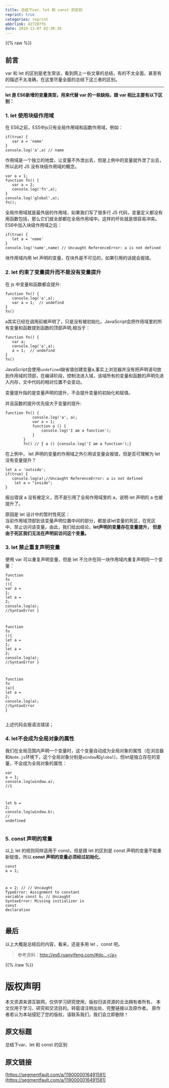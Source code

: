 ```yaml
---
title: 总结下var、let 和 const 的区别
reprint: true
categories: reprint
abbrlink: 427207fb
date: 2018-11-07 02:30:16
---
```


{{% raw %}}
<h2 id="articleHeader0">&#x524D;&#x8A00;</h2><p>var &#x548C; let &#x7684;&#x533A;&#x522B;&#x662F;&#x8001;&#x751F;&#x5E38;&#x8C08;&#xFF0C;&#x770B;&#x5230;&#x7F51;&#x4E0A;&#x4E00;&#x4E9B;&#x6587;&#x7AE0;&#x7684;&#x603B;&#x7ED3;&#xFF0C;&#x6709;&#x7684;&#x4E0D;&#x592A;&#x5168;&#x9762;&#xFF0C;&#x751A;&#x81F3;&#x6709;&#x7684;&#x63CF;&#x8FF0;&#x4E0D;&#x592A;&#x51C6;&#x786E;&#xFF0C;&#x5728;&#x8FD9;&#x91CC;&#x5C3D;&#x91CF;&#x5168;&#x9762;&#x7684;&#x603B;&#x7ED3;&#x4E0B;&#x8FD9;&#x4E09;&#x8005;&#x7684;&#x533A;&#x522B;&#x3002;</p><hr><p><strong>let &#x662F; ES6&#x65B0;&#x589E;&#x7684;&#x53D8;&#x91CF;&#x7C7B;&#x578B;&#xFF0C;&#x7528;&#x6765;&#x4EE3;&#x66FF; var &#x7684;&#x4E00;&#x4E9B;&#x7F3A;&#x9677;&#xFF0C;&#x8DDF; var &#x76F8;&#x6BD4;&#x4E3B;&#x8981;&#x6709;&#x4EE5;&#x4E0B;&#x533A;&#x522B;&#xFF1A;</strong></p><h3 id="articleHeader1">1. let &#x4F7F;&#x7528;&#x5757;&#x7EA7;&#x4F5C;&#x7528;&#x57DF;</h3><p>&#x5728; ES6&#x4E4B;&#x524D;&#xFF0C;ES5&#x4E2D;js&#x53EA;&#x6709;&#x5168;&#x5C40;&#x4F5C;&#x7528;&#x57DF;&#x548C;&#x51FD;&#x6570;&#x4F5C;&#x7528;&#x57DF;&#xFF0C;&#x4F8B;&#x5982;&#xFF1A;</p><div class="widget-codetool" style="display:none"><div class="widget-codetool--inner"><span class="selectCode code-tool" data-toggle="tooltip" data-placement="top" title="" data-original-title="&#x5168;&#x9009;"></span> <span type="button" class="copyCode code-tool" data-toggle="tooltip" data-placement="top" data-clipboard-text="if(true) {
   var a = &apos;name&apos;
}
console.log(&apos;a&apos;,a) // name" title="" data-original-title="&#x590D;&#x5236;"></span> <span type="button" class="saveToNote code-tool" data-toggle="tooltip" data-placement="top" title="" data-original-title="&#x653E;&#x8FDB;&#x7B14;&#x8BB0;"></span></div></div><pre class="hljs stylus"><code><span class="hljs-function"><span class="hljs-title">if</span><span class="hljs-params">(true)</span></span> {
   <span class="hljs-selector-tag">var</span> <span class="hljs-selector-tag">a</span> = <span class="hljs-string">&apos;name&apos;</span>
}
console.log(<span class="hljs-string">&apos;a&apos;</span>,a) <span class="hljs-comment">// name</span></code></pre><p>&#x4F5C;&#x7528;&#x57DF;&#x662F;&#x4E00;&#x4E2A;&#x72EC;&#x7ACB;&#x7684;&#x5730;&#x76D8;&#xFF0C;&#x8BA9;&#x53D8;&#x91CF;&#x4E0D;&#x5916;&#x6CC4;&#x51FA;&#x53BB;&#xFF0C;&#x4F46;&#x662F;&#x4E0A;&#x4F8B;&#x4E2D;&#x7684;&#x53D8;&#x91CF;&#x5C31;&#x5916;&#x6CC4;&#x4E86;&#x51FA;&#x53BB;&#xFF0C;&#x6240;&#x4EE5;&#x6B64;&#x65F6; JS &#x6CA1;&#x6709;&#x5757;&#x7EA7;&#x4F5C;&#x7528;&#x57DF;&#x7684;&#x6982;&#x5FF5;&#x3002;</p><div class="widget-codetool" style="display:none"><div class="widget-codetool--inner"><span class="selectCode code-tool" data-toggle="tooltip" data-placement="top" title="" data-original-title="&#x5168;&#x9009;"></span> <span type="button" class="copyCode code-tool" data-toggle="tooltip" data-placement="top" data-clipboard-text="var a = 1;
function fn() {
   var a = 2;
   console.log(&apos;fn&apos;,a);
}
console.log(&apos;global&apos;,a);
fn();" title="" data-original-title="&#x590D;&#x5236;"></span> <span type="button" class="saveToNote code-tool" data-toggle="tooltip" data-placement="top" title="" data-original-title="&#x653E;&#x8FDB;&#x7B14;&#x8BB0;"></span></div></div><pre class="hljs javascript"><code><span class="hljs-keyword">var</span> a = <span class="hljs-number">1</span>;
<span class="hljs-function"><span class="hljs-keyword">function</span> <span class="hljs-title">fn</span>(<span class="hljs-params"></span>) </span>{
   <span class="hljs-keyword">var</span> a = <span class="hljs-number">2</span>;
   <span class="hljs-built_in">console</span>.log(<span class="hljs-string">&apos;fn&apos;</span>,a);
}
<span class="hljs-built_in">console</span>.log(<span class="hljs-string">&apos;global&apos;</span>,a);
fn();</code></pre><p>&#x5168;&#x5C40;&#x4F5C;&#x7528;&#x57DF;&#x5C31;&#x662F;&#x6700;&#x5916;&#x5C42;&#x7684;&#x4F5C;&#x7528;&#x57DF;&#xFF0C;&#x5982;&#x679C;&#x6211;&#x4EEC;&#x5199;&#x4E86;&#x5F88;&#x591A;&#x884C; JS &#x4EE3;&#x7801;&#xFF0C;&#x53D8;&#x91CF;&#x5B9A;&#x4E49;&#x90FD;&#x6CA1;&#x6709;&#x7528;&#x51FD;&#x6570;&#x5305;&#x62EC;&#xFF0C;&#x90A3;&#x4E48;&#x5B83;&#x4EEC;&#x5C31;&#x5168;&#x90E8;&#x90FD;&#x5728;&#x5168;&#x5C40;&#x4F5C;&#x7528;&#x57DF;&#x4E2D;&#x3002;&#x8FD9;&#x6837;&#x7684;&#x574F;&#x5904;&#x5C31;&#x662F;&#x5F88;&#x5BB9;&#x6613;&#x51B2;&#x7A81;&#x3002;<br>ES6&#x4E2D;&#x52A0;&#x5165;&#x5757;&#x7EA7;&#x4F5C;&#x7528;&#x57DF;&#x4E4B;&#x540E;&#xFF1A;</p><div class="widget-codetool" style="display:none"><div class="widget-codetool--inner"><span class="selectCode code-tool" data-toggle="tooltip" data-placement="top" title="" data-original-title="&#x5168;&#x9009;"></span> <span type="button" class="copyCode code-tool" data-toggle="tooltip" data-placement="top" data-clipboard-text="if(true) {
   let a = &apos;name&apos;
}
console.log(&apos;name&apos;,name) // Uncaught ReferenceError: a is not defined" title="" data-original-title="&#x590D;&#x5236;"></span> <span type="button" class="saveToNote code-tool" data-toggle="tooltip" data-placement="top" title="" data-original-title="&#x653E;&#x8FDB;&#x7B14;&#x8BB0;"></span></div></div><pre class="hljs stylus"><code><span class="hljs-function"><span class="hljs-title">if</span><span class="hljs-params">(true)</span></span> {
   let <span class="hljs-selector-tag">a</span> = <span class="hljs-string">&apos;name&apos;</span>
}
console.log(<span class="hljs-string">&apos;name&apos;</span>,name) <span class="hljs-comment">// Uncaught ReferenceError: a is not defined</span></code></pre><p>&#x5757;&#x4F5C;&#x7528;&#x57DF;&#x5185;&#x7528; let &#x58F0;&#x660E;&#x7684;&#x53D8;&#x91CF;&#xFF0C;&#x5728;&#x5757;&#x5916;&#x662F;&#x4E0D;&#x53EF;&#x89C1;&#x7684;&#xFF0C;&#x5982;&#x679C;&#x5F15;&#x7528;&#x7684;&#x8BDD;&#x5C31;&#x4F1A;&#x62A5;&#x9519;&#x3002;</p><h3 id="articleHeader2">2. let &#x7EA6;&#x675F;&#x4E86;&#x53D8;&#x91CF;&#x63D0;&#x5347;&#x800C;&#x4E0D;&#x662F;&#x6CA1;&#x6709;&#x53D8;&#x91CF;&#x63D0;&#x5347;</h3><p>&#x5728; js &#x4E2D;&#x53D8;&#x91CF;&#x548C;&#x51FD;&#x6570;&#x90FD;&#x4F1A;&#x63D0;&#x5347;:</p><div class="widget-codetool" style="display:none"><div class="widget-codetool--inner"><span class="selectCode code-tool" data-toggle="tooltip" data-placement="top" title="" data-original-title="&#x5168;&#x9009;"></span> <span type="button" class="copyCode code-tool" data-toggle="tooltip" data-placement="top" data-clipboard-text="function fn() {
   console.log(&apos;a&apos;,a);
   var a = 1;  // undefind
}
fn()" title="" data-original-title="&#x590D;&#x5236;"></span> <span type="button" class="saveToNote code-tool" data-toggle="tooltip" data-placement="top" title="" data-original-title="&#x653E;&#x8FDB;&#x7B14;&#x8BB0;"></span></div></div><pre class="hljs javascript"><code><span class="hljs-function"><span class="hljs-keyword">function</span> <span class="hljs-title">fn</span>(<span class="hljs-params"></span>) </span>{
   <span class="hljs-built_in">console</span>.log(<span class="hljs-string">&apos;a&apos;</span>,a);
   <span class="hljs-keyword">var</span> a = <span class="hljs-number">1</span>;  <span class="hljs-comment">// undefind</span>
}
fn()</code></pre><p>a&#x5176;&#x5B9E;&#x5DF2;&#x7ECF;&#x5728;&#x8C03;&#x7528;&#x524D;&#x88AB;&#x58F0;&#x660E;&#x4E86;&#xFF0C;&#x53EA;&#x662F;&#x6CA1;&#x6709;&#x88AB;&#x521D;&#x59CB;&#x5316;&#x3002;JavaScript&#x4F1A;&#x628A;&#x4F5C;&#x7528;&#x57DF;&#x91CC;&#x7684;&#x6240;&#x6709;&#x53D8;&#x91CF;&#x548C;&#x51FD;&#x6570;&#x63D0;&#x5230;&#x51FD;&#x6570;&#x7684;&#x9876;&#x90E8;&#x58F0;&#x660E;,&#x76F8;&#x5F53;&#x4E8E;&#xFF1A;</p><div class="widget-codetool" style="display:none"><div class="widget-codetool--inner"><span class="selectCode code-tool" data-toggle="tooltip" data-placement="top" title="" data-original-title="&#x5168;&#x9009;"></span> <span type="button" class="copyCode code-tool" data-toggle="tooltip" data-placement="top" data-clipboard-text="function fn() {
   var a;
   console.log(&apos;a&apos;,a);
   a = 1;  // undefind
}
fn()" title="" data-original-title="&#x590D;&#x5236;"></span> <span type="button" class="saveToNote code-tool" data-toggle="tooltip" data-placement="top" title="" data-original-title="&#x653E;&#x8FDB;&#x7B14;&#x8BB0;"></span></div></div><pre class="hljs delphi"><code><span class="hljs-function"><span class="hljs-keyword">function</span> <span class="hljs-title">fn</span><span class="hljs-params">()</span> <span class="hljs-comment">{
   var a;
   console.log(&apos;a&apos;,a);
   a = 1;  // undefind
}</span>
<span class="hljs-title">fn</span><span class="hljs-params">()</span></span></code></pre><p>JavaScript&#x4F1A;&#x4F7F;&#x7528;<code>undefined</code>&#x7F3A;&#x7701;&#x503C;&#x521B;&#x5EFA;&#x53D8;&#x91CF;a,&#x4E8B;&#x5B9E;&#x4E0A;&#x6D4F;&#x89C8;&#x5668;&#x5E76;&#x6CA1;&#x6709;&#x628A;&#x58F0;&#x660E;&#x8BED;&#x53E5;&#x653E;&#x5230;&#x4F5C;&#x7528;&#x57DF;&#x7684;&#x9876;&#x90E8;&#xFF0C;&#x5728;&#x7F16;&#x8BD1;&#x9636;&#x6BB5;&#xFF0C;&#x63A7;&#x5236;&#x6D41;&#x8FDB;&#x5165;&#x57DF;&#xFF0C;&#x8BE5;&#x57DF;&#x6240;&#x6709;&#x7684;&#x53D8;&#x91CF;&#x548C;&#x51FD;&#x6570;&#x7684;&#x58F0;&#x660E;&#x5148;&#x8FDB;&#x5165;&#x5185;&#x5B58;&#xFF0C;&#x6587;&#x4E2D;&#x4EE3;&#x7801;&#x7684;&#x76F8;&#x5BF9;&#x4F4D;&#x7F6E;&#x4E0D;&#x4F1A;&#x53D8;&#x52A8;&#x3002;</p><p>&#x53D8;&#x91CF;&#x63D0;&#x5347;&#x6307;&#x7684;&#x662F;&#x53D8;&#x91CF;&#x58F0;&#x660E;&#x7684;&#x63D0;&#x5347;&#xFF0C;&#x4E0D;&#x4F1A;&#x63D0;&#x5347;&#x53D8;&#x91CF;&#x7684;&#x521D;&#x59CB;&#x5316;&#x548C;&#x8D4B;&#x503C;&#x3002;</p><p>&#x5E76;&#x4E14;&#x51FD;&#x6570;&#x7684;&#x63D0;&#x5347;&#x4F18;&#x5148;&#x7EA7;&#x5927;&#x4E8E;&#x53D8;&#x91CF;&#x7684;&#x63D0;&#x5347;:</p><div class="widget-codetool" style="display:none"><div class="widget-codetool--inner"><span class="selectCode code-tool" data-toggle="tooltip" data-placement="top" title="" data-original-title="&#x5168;&#x9009;"></span> <span type="button" class="copyCode code-tool" data-toggle="tooltip" data-placement="top" data-clipboard-text="function fn() {
            console.log(&apos;a&apos;, a);
            var a = 1;
            function a () {
                console.log(&apos;I am a function&apos;);
            }
        }
        fn() // &#x192; a () {console.log(&apos;I am a function&apos;);}" title="" data-original-title="&#x590D;&#x5236;"></span> <span type="button" class="saveToNote code-tool" data-toggle="tooltip" data-placement="top" title="" data-original-title="&#x653E;&#x8FDB;&#x7B14;&#x8BB0;"></span></div></div><pre class="hljs javascript"><code><span class="hljs-function"><span class="hljs-keyword">function</span> <span class="hljs-title">fn</span>(<span class="hljs-params"></span>) </span>{
            <span class="hljs-built_in">console</span>.log(<span class="hljs-string">&apos;a&apos;</span>, a);
            <span class="hljs-keyword">var</span> a = <span class="hljs-number">1</span>;
            <span class="hljs-function"><span class="hljs-keyword">function</span> <span class="hljs-title">a</span> (<span class="hljs-params"></span>) </span>{
                <span class="hljs-built_in">console</span>.log(<span class="hljs-string">&apos;I am a function&apos;</span>);
            }
        }
        fn() <span class="hljs-comment">// &#x192; a () {console.log(&apos;I am a function&apos;);}</span></code></pre><p>&#x5728;&#x4E0A;&#x4F8B;&#x4E2D;&#xFF0C; let &#x58F0;&#x660E;&#x7684;&#x53D8;&#x91CF;&#x7684;&#x4F5C;&#x7528;&#x57DF;&#x4E4B;&#x5916;&#x5F15;&#x7528;&#x8BE5;&#x53D8;&#x91CF;&#x4F1A;&#x62A5;&#x9519;&#xFF0C;&#x4F46;&#x662F;&#x5426;&#x53EF;&#x7406;&#x89E3;&#x4E3A; let &#x6CA1;&#x6709;&#x53D8;&#x91CF;&#x63D0;&#x5347;&#xFF1F;</p><div class="widget-codetool" style="display:none"><div class="widget-codetool--inner"><span class="selectCode code-tool" data-toggle="tooltip" data-placement="top" title="" data-original-title="&#x5168;&#x9009;"></span> <span type="button" class="copyCode code-tool" data-toggle="tooltip" data-placement="top" data-clipboard-text="let a = &apos;outside&apos;;
if(true) {
   console.log(a);//Uncaught ReferenceError: a is not defined
    let a = &quot;inside&quot;;
}" title="" data-original-title="&#x590D;&#x5236;"></span> <span type="button" class="saveToNote code-tool" data-toggle="tooltip" data-placement="top" title="" data-original-title="&#x653E;&#x8FDB;&#x7B14;&#x8BB0;"></span></div></div><pre class="hljs javascript"><code><span class="hljs-keyword">let</span> a = <span class="hljs-string">&apos;outside&apos;</span>;
<span class="hljs-keyword">if</span>(<span class="hljs-literal">true</span>) {
   <span class="hljs-built_in">console</span>.log(a);<span class="hljs-comment">//Uncaught ReferenceError: a is not defined</span>
    <span class="hljs-keyword">let</span> a = <span class="hljs-string">&quot;inside&quot;</span>;
}</code></pre><p>&#x62A5;&#x51FA;&#x9519;&#x8BEF; a &#x6CA1;&#x6709;&#x88AB;&#x5B9A;&#x4E49;&#xFF0C;&#x800C;&#x4E0D;&#x662F;&#x5F15;&#x7528;&#x4E86;&#x5168;&#x5C40;&#x4F5C;&#x7528;&#x57DF;&#x91CC;&#x7684; a&#xFF0C;&#x8BF4;&#x660E; let &#x58F0;&#x660E;&#x7684; a &#x4E5F;&#x88AB;&#x63D0;&#x5347;&#x4E86;&#x3002;</p><p>&#x539F;&#x56E0;&#x662F; let &#x8BBE;&#x8BA1;&#x4E2D;&#x7684;&#x6682;&#x65F6;&#x6027;&#x6B7B;&#x533A;&#xFF1A;<br>&#x5F53;&#x524D;&#x4F5C;&#x7528;&#x57DF;&#x9876;&#x90E8;&#x5230;&#x8BE5;&#x53D8;&#x91CF;&#x58F0;&#x660E;&#x4F4D;&#x7F6E;&#x4E2D;&#x95F4;&#x7684;&#x90E8;&#x5206;&#xFF0C;&#x90FD;&#x662F;&#x8BE5;let&#x53D8;&#x91CF;&#x7684;&#x6B7B;&#x533A;&#xFF0C;&#x5728;&#x6B7B;&#x533A;&#x4E2D;&#xFF0C;&#x7981;&#x6B62;&#x8BBF;&#x95EE;&#x8BE5;&#x53D8;&#x91CF;&#x3002;&#x7531;&#x6B64;&#xFF0C;&#x6211;&#x4EEC;&#x7ED9;&#x51FA;&#x7ED3;&#x8BBA;&#xFF0C;<strong>let&#x58F0;&#x660E;&#x7684;&#x53D8;&#x91CF;&#x5B58;&#x5728;&#x53D8;&#x91CF;&#x63D0;&#x5347;&#xFF0C; &#x4F46;&#x662F;&#x7531;&#x4E8E;&#x6B7B;&#x533A;&#x6211;&#x4EEC;&#x65E0;&#x6CD5;&#x5728;&#x58F0;&#x660E;&#x524D;&#x8BBF;&#x95EE;&#x8FD9;&#x4E2A;&#x53D8;&#x91CF;&#x3002;</strong></p><h3 id="articleHeader3">3. let &#x7981;&#x6B62;&#x91CD;&#x590D;&#x58F0;&#x660E;&#x53D8;&#x91CF;</h3><p>&#x4F7F;&#x7528; var &#x53EF;&#x4EE5;&#x91CD;&#x590D;&#x58F0;&#x660E;&#x53D8;&#x91CF;&#xFF0C;&#x4F46;&#x662F; let &#x4E0D;&#x5141;&#x8BB8;&#x5728;&#x540C;&#x4E00;&#x5757;&#x4F5C;&#x7528;&#x57DF;&#x5185;&#x91CD;&#x590D;&#x58F0;&#x660E;&#x540C;&#x4E00;&#x4E2A;&#x53D8;&#x91CF;&#xFF1A;</p><div class="widget-codetool" style="display:none"><div class="widget-codetool--inner"><span class="selectCode code-tool" data-toggle="tooltip" data-placement="top" title="" data-original-title="&#x5168;&#x9009;"></span> <span type="button" class="copyCode code-tool" data-toggle="tooltip" data-placement="top" data-clipboard-text="function fn (){
   var a = 1;
   let a = 2;
   console.log(a); //SyntaxError
}

function fn (){
   let a = 1;
   let a = 2;
   console.log(a); //SyntaxError
}

function fn (a){
   let a = 2;
   console.log(a); //SyntaxError
}" title="" data-original-title="&#x590D;&#x5236;"></span> <span type="button" class="saveToNote code-tool" data-toggle="tooltip" data-placement="top" title="" data-original-title="&#x653E;&#x8FDB;&#x7B14;&#x8BB0;"></span></div></div><pre class="hljs javascript"><code><span class="hljs-function"><span class="hljs-keyword">function</span> <span class="hljs-title">fn</span> (<span class="hljs-params"></span>)</span>{
   <span class="hljs-keyword">var</span> a = <span class="hljs-number">1</span>;
   <span class="hljs-keyword">let</span> a = <span class="hljs-number">2</span>;
   <span class="hljs-built_in">console</span>.log(a); <span class="hljs-comment">//SyntaxError</span>
}

<span class="hljs-function"><span class="hljs-keyword">function</span> <span class="hljs-title">fn</span> (<span class="hljs-params"></span>)</span>{
   <span class="hljs-keyword">let</span> a = <span class="hljs-number">1</span>;
   <span class="hljs-keyword">let</span> a = <span class="hljs-number">2</span>;
   <span class="hljs-built_in">console</span>.log(a); <span class="hljs-comment">//SyntaxError</span>
}

<span class="hljs-function"><span class="hljs-keyword">function</span> <span class="hljs-title">fn</span> (<span class="hljs-params">a</span>)</span>{
   <span class="hljs-keyword">let</span> a = <span class="hljs-number">2</span>;
   <span class="hljs-built_in">console</span>.log(a); <span class="hljs-comment">//SyntaxError</span>
}</code></pre><p>&#x4E0A;&#x8FF0;&#x4EE3;&#x7801;&#x4F1A;&#x62A5;&#x8BED;&#x6CD5;&#x9519;&#x8BEF;&#xFF1B;</p><h3 id="articleHeader4">4. let&#x4E0D;&#x4F1A;&#x6210;&#x4E3A;&#x5168;&#x5C40;&#x5BF9;&#x8C61;&#x7684;&#x5C5E;&#x6027;</h3><p>&#x6211;&#x4EEC;&#x5728;&#x5168;&#x5C40;&#x8303;&#x56F4;&#x5185;&#x58F0;&#x660E;&#x4E00;&#x4E2A;&#x53D8;&#x91CF;&#x65F6;&#xFF0C;&#x8FD9;&#x4E2A;&#x53D8;&#x91CF;&#x81EA;&#x52A8;&#x6210;&#x4E3A;&#x5168;&#x5C40;&#x5BF9;&#x8C61;&#x7684;&#x5C5E;&#x6027;&#xFF08;&#x5728;&#x6D4F;&#x89C8;&#x5668;&#x548C;<code>Node.js</code>&#x73AF;&#x5883;&#x4E0B;&#xFF0C;&#x8FD9;&#x4E2A;&#x5168;&#x5C40;&#x5BF9;&#x8C61;&#x5206;&#x522B;&#x662F;<code>window</code>&#x548C;<code>global</code>)&#xFF0C;&#x4F46;let&#x662F;&#x72EC;&#x7ACB;&#x5B58;&#x5728;&#x7684;&#x53D8;&#x91CF;&#xFF0C;&#x4E0D;&#x4F1A;&#x6210;&#x4E3A;&#x5168;&#x5C40;&#x5BF9;&#x8C61;&#x7684;&#x5C5E;&#x6027;&#xFF1A;</p><div class="widget-codetool" style="display:none"><div class="widget-codetool--inner"><span class="selectCode code-tool" data-toggle="tooltip" data-placement="top" title="" data-original-title="&#x5168;&#x9009;"></span> <span type="button" class="copyCode code-tool" data-toggle="tooltip" data-placement="top" data-clipboard-text="var a = 1;
console.log(window.a); //1

let b = 2;
console.log(window.b); // undefined" title="" data-original-title="&#x590D;&#x5236;"></span> <span type="button" class="saveToNote code-tool" data-toggle="tooltip" data-placement="top" title="" data-original-title="&#x653E;&#x8FDB;&#x7B14;&#x8BB0;"></span></div></div><pre class="hljs javascript"><code><span class="hljs-keyword">var</span> a = <span class="hljs-number">1</span>;
<span class="hljs-built_in">console</span>.log(<span class="hljs-built_in">window</span>.a); <span class="hljs-comment">//1</span>

<span class="hljs-keyword">let</span> b = <span class="hljs-number">2</span>;
<span class="hljs-built_in">console</span>.log(<span class="hljs-built_in">window</span>.b); <span class="hljs-comment">// undefined</span></code></pre><h3 id="articleHeader5">5. const &#x58F0;&#x660E;&#x7684;&#x5E38;&#x91CF;</h3><p>&#x4EE5;&#x4E0A; let &#x7684;&#x89C4;&#x5219;&#x540C;&#x6837;&#x9002;&#x7528;&#x4E8E; const&#xFF0C;&#x4F46;&#x662F;&#x8DDF; let &#x7684;&#x533A;&#x522B;&#x662F; const &#x58F0;&#x660E;&#x7684;&#x53D8;&#x91CF;&#x4E0D;&#x80FD;&#x91CD;&#x65B0;&#x8D4B;&#x503C;&#xFF0C;&#x6240;&#x4EE5;<strong> const &#x58F0;&#x660E;&#x7684;&#x53D8;&#x91CF;&#x5FC5;&#x987B;&#x7ECF;&#x8FC7;&#x521D;&#x59CB;&#x5316;</strong>&#x3002;</p><div class="widget-codetool" style="display:none"><div class="widget-codetool--inner"><span class="selectCode code-tool" data-toggle="tooltip" data-placement="top" title="" data-original-title="&#x5168;&#x9009;"></span> <span type="button" class="copyCode code-tool" data-toggle="tooltip" data-placement="top" data-clipboard-text="const a = 1;

a = 2; // // Uncaught TypeError: Assignment to constant variable
const b; // Uncaught SyntaxError: Missing initializer in const declaration" title="" data-original-title="&#x590D;&#x5236;"></span> <span type="button" class="saveToNote code-tool" data-toggle="tooltip" data-placement="top" title="" data-original-title="&#x653E;&#x8FDB;&#x7B14;&#x8BB0;"></span></div></div><pre class="hljs julia"><code><span class="hljs-keyword">const</span> a = <span class="hljs-number">1</span>;

a = <span class="hljs-number">2</span>; // // Uncaught <span class="hljs-built_in">TypeError</span>: Assignment to constant variable
<span class="hljs-keyword">const</span> b; // Uncaught SyntaxError: Missing initializer <span class="hljs-keyword">in</span> <span class="hljs-keyword">const</span> declaration</code></pre><h2 id="articleHeader6">&#x6700;&#x540E;</h2><p>&#x4EE5;&#x4E0A;&#x5927;&#x6982;&#x662F;&#x603B;&#x7ED3;&#x540E;&#x7684;&#x5185;&#x5BB9;&#xFF0C;&#x770B;&#x6765;&#xFF0C;&#x8FD8;&#x662F;&#x591A;&#x7528; let &#x3001;const &#x5427;&#x3002;</p><blockquote>&#x53C2;&#x8003;&#x8D44;&#x6599;&#xFF1A;<a href="http://es6.ruanyifeng.com/#docs/let" rel="nofollow noreferrer" target="_blank">http://es6.ruanyifeng.com/#do...</a></blockquote>
{{% /raw %}}

# 版权声明
本文资源来源互联网，仅供学习研究使用，版权归该资源的合法拥有者所有，
本文仅用于学习、研究和交流目的。转载请注明出处、完整链接以及原作者。
原作者若认为本站侵犯了您的版权，请联系我们，我们会立即删除！

## 原文标题
总结下var、let 和 const 的区别

## 原文链接
[https://segmentfault.com/a/1190000016491581](https://segmentfault.com/a/1190000016491581)

